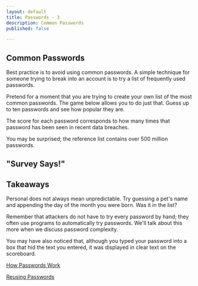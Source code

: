 ```yaml
---
layout: default
title: Passwords - 3
description: Common Passwords
published: false

---
```

## Common Passwords

Best practice is to avoid using common passwords. A simple technique for someone trying to break into an account is to try a list of frequently used passwords.

Pretend for a moment that you are trying to create your own list of the most common passwords. The game below allows you to do just that. Guess up to ten passwords and see how popular they are.

The score for each password corresponds to how many times that password has been seen in recent data breaches.

You may be surprised; the reference list contains over 500 million passwords.

## "Survey Says!"

## Takeaways

Personal does not always mean unpredictable. Try guessing a pet's name and appending the day of the month you were born. Was it in the list?

Remember that attackers do not have to try every password by hand; they often use programs to automatically try passwords. We'll talk about this more when we discuss password complexity.

You may have also noticed that, although you typed your password into a box that hid the text you entered, it was displayed in clear text on the scoreboard.

[How Passwords Work](./ "How Passwords Work")

[Reusing Passwords](./ "Reusing Passwords")